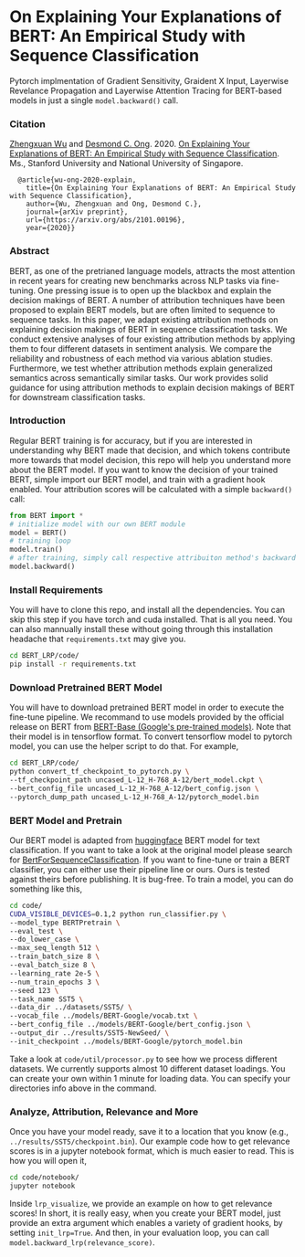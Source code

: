 # On Explaining Your Explanations of BERT: An Empirical Study with Sequence Classification
Pytorch implmentation of Gradient Sensitivity, Graident X Input, Layerwise Revelance Propagation and Layerwise Attention Tracing for BERT-based models in just a single `model.backward()` call.


### Citation

[Zhengxuan Wu](http://zen-wu.social) and [Desmond C. Ong](https://web.stanford.edu/~dco/). 2020. [On Explaining Your Explanations of BERT: An Empirical Study with Sequence Classification](https://arxiv.org/abs/2101.00196). Ms., Stanford University and National University of Singapore.

```stex
  @article{wu-ong-2020-explain,
    title={On Explaining Your Explanations of BERT: An Empirical Study with Sequence Classification},
    author={Wu, Zhengxuan and Ong, Desmond C.},
    journal={arXiv preprint},
    url={https://arxiv.org/abs/2101.00196},
    year={2020}}
```

### Abstract
BERT, as one of the pretrianed language models, attracts the most attention in recent years for creating new benchmarks across NLP tasks via fine-tuning. One pressing issue is to open up the blackbox and explain the decision makings of BERT. A number of attribution techniques have been proposed to explain BERT models, but are often limited to sequence to sequence tasks. In this paper, we adapt existing attribution methods on explaining decision makings of BERT in sequence classification tasks. We conduct extensive analyses of four existing attribution methods by applying them to four different datasets in sentiment analysis. We compare the reliability and robustness of each method via various ablation studies. Furthermore, we test whether attribution methods explain generalized semantics across semantically similar tasks. Our work provides solid guidance for using attribution methods to explain decision makings of BERT for downstream classification tasks.

### Introduction
Regular BERT training is for accuracy, but if you are interested in understanding why BERT made that decision, and which tokens contribute more towards that model decision, this repo will help you understand more about the BERT model. If you want to know the decision of your trained BERT, simple import our BERT model, and train with a gradient hook enabled. Your attribution scores will be calculated with a simple ``backward()`` call:
```python
from BERT import *
# initialize model with our own BERT module
model = BERT()
# training loop
model.train()
# after training, simply call respective attribuiton method's backward function
model.backward()
```

### Install Requirements
You will have to clone this repo, and install all the dependencies. You can skip this step if you have torch and cuda installed. That is all you need. You can also mannually install these without going through this installation headache that ``requirements.txt`` may give you.
```bash
cd BERT_LRP/code/
pip install -r requirements.txt
```

### Download Pretrained BERT Model
You will have to download pretrained BERT model in order to execute the fine-tune pipeline. We recommand to use models provided by the official release on BERT from [BERT-Base (Google's pre-trained models)](https://github.com/google-research/bert). Note that their model is in tensorflow format. To convert tensorflow model to pytorch model, you can use the helper script to do that. For example,
```bash
cd BERT_LRP/code/
python convert_tf_checkpoint_to_pytorch.py \
--tf_checkpoint_path uncased_L-12_H-768_A-12/bert_model.ckpt \
--bert_config_file uncased_L-12_H-768_A-12/bert_config.json \
--pytorch_dump_path uncased_L-12_H-768_A-12/pytorch_model.bin
```

### BERT Model and Pretrain
Our BERT model is adapted from [huggingface](https://github.com/huggingface/transformers) BERT model for text classification. If you want to take a look at the original model please search for [BertForSequenceClassification](https://github.com/huggingface/transformers/blob/master/src/transformers/modeling_bert.py). If you want to fine-tune or train a BERT classifier, you can either use their pipeline line or ours. Ours is tested against theirs before publishing. It is bug-free. To train a model, you can do something like this,
```bash
cd code/
CUDA_VISIBLE_DEVICES=0.1,2 python run_classifier.py \
--model_type BERTPretrain \
--eval_test \
--do_lower_case \
--max_seq_length 512 \
--train_batch_size 8 \
--eval_batch_size 8 \
--learning_rate 2e-5 \
--num_train_epochs 3 \
--seed 123 \
--task_name SST5 \
--data_dir ../datasets/SST5/ \
--vocab_file ../models/BERT-Google/vocab.txt \
--bert_config_file ../models/BERT-Google/bert_config.json \
--output_dir ../results/SST5-NewSeed/ \
--init_checkpoint ../models/BERT-Google/pytorch_model.bin
```
Take a look at ``code/util/processor.py`` to see how we process different datasets. We currently supports almost 10 different dataset loadings. You can create your own within 1 minute for loading data. You can specify your directories info above in the command.

### Analyze, Attribution, Relevance and More
Once you have your model ready, save it to a location that you know (e.g., ``../results/SST5/checkpoint.bin``). Our example code how to get relevance scores is in a jupyter notebook format, which is much easier to read. This is how you will open it,
```bash
cd code/notebook/
jupyter notebook
```
Inside ``lrp_visualize``, we provide an example on how to get relevance scores! In short, it is really easy, when you create your BERT model, just provide an extra argument which enables a variety of gradient hooks, by setting ``init_lrp=True``. And then, in your evaluation loop, you can call ``model.backward_lrp(relevance_score)``.
